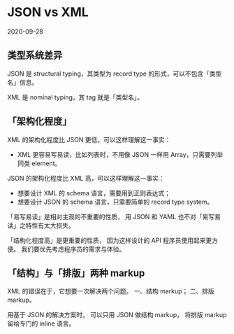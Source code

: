 # JSON vs XML

2020-09-28

## 类型系统差异

JSON 是 structural typing，其类型为 record type 的形式，可以不包含「类型名」信息。

XML 是 nominal typing，其 tag 就是「类型名」。

## 「架构化程度」

XML 的架构化程度比 JSON 更低，可以这样理解这一事实：
- XML 更容易写易读，比如列表时，不用像 JSON 一样用 Array，只需要列举同类 element。

JSON 的架构化程度比 XML 高，可以这样理解这一事实：
- 想要设计 XML 的 schema 语言，需要用到正则表达式；
- 想要设计 JSON 的 schema 语言，只需要简单的 record type system。

「易写易读」是相对主观的不重要的性质，
用 JSON 和 YAML 也不对「易写易读」之特性有太大损失。

「结构化程度高」是更重要的性质，
因为这样设计的 API 程序员使用起来更方便。
我们要优先考虑程序员的需求与体验。

## 「结构」与「排版」两种 markup

XML 的错误在于，它想要一次解决两个问题。
一、结构 markup；
二、排版 markup。

用基于 JSON 的解决方案时，
可以只用 JSON 做结构 markup，
将排版 markup 留给专门的 inline 语言。
